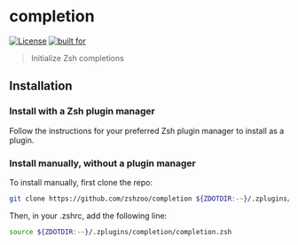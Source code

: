 # completion

[![License](https://img.shields.io/badge/license-MIT-007EC7)](/LICENSE)
[![built for](https://img.shields.io/badge/built%20for-%20%F0%9F%A6%93%20zshzoo-black)][zshzoo]

> Initialize Zsh completions

## Installation

### Install with a Zsh plugin manager

Follow the instructions for your preferred Zsh plugin manager to install as a plugin.

### Install manually, without a plugin manager

To install manually, first clone the repo:

```zsh
git clone https://github.com/zshzoo/completion ${ZDOTDIR:-~}/.zplugins/completion
```

Then, in your .zshrc, add the following line:

```zsh
source ${ZDOTDIR:-~}/.zplugins/completion/completion.zsh
```

[zshzoo]: https://github.com/zshzoo/zshzoo
